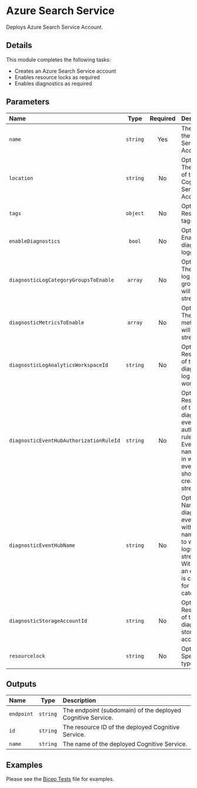 # Azure Search Service

Deploys Azure Search Service Account.

## Details

This module completes the following tasks:

- Creates an Azure Search Service account
- Enables resource locks as required
- Enables diagnostics as required

## Parameters

| Name                                    | Type     | Required | Description                                                                                                                                                |
| :-------------------------------------- | :------: | :------: | :--------------------------------------------------------------------------------------------------------------------------------------------------------- |
| `name`                                  | `string` | Yes      | The name of the Search Service Account.                                                                                                                    |
| `location`                              | `string` | No       | Optional. The location of the Cognitive Service Account.                                                                                                   |
| `tags`                                  | `object` | No       | Optional. Resource tags.                                                                                                                                   |
| `enableDiagnostics`                     | `bool`   | No       | Optional. Enable diagnostic logging.                                                                                                                       |
| `diagnosticLogCategoryGroupsToEnable`   | `array`  | No       | Optional. The name of log category groups that will be streamed.                                                                                           |
| `diagnosticMetricsToEnable`             | `array`  | No       | Optional. The name of metrics that will be streamed.                                                                                                       |
| `diagnosticLogAnalyticsWorkspaceId`     | `string` | No       | Optional. Resource ID of the diagnostic log analytics workspace.                                                                                           |
| `diagnosticEventHubAuthorizationRuleId` | `string` | No       | Optional. Resource ID of the diagnostic event hub authorization rule for the Event Hubs namespace in which the event hub should be created or streamed to. |
| `diagnosticEventHubName`                | `string` | No       | Optional. Name of the diagnostic event hub within the namespace to which logs are streamed. Without this, an event hub is created for each log category.   |
| `diagnosticStorageAccountId`            | `string` | No       | Optional. Resource ID of the diagnostic storage account.                                                                                                   |
| `resourcelock`                          | `string` | No       | Optional. Specify the type of lock.                                                                                                                        |

## Outputs

| Name       | Type     | Description                                                 |
| :--------- | :------: | :---------------------------------------------------------- |
| `endpoint` | `string` | The endpoint (subdomain) of the deployed Cognitive Service. |
| `id`       | `string` | The resource ID of the deployed Cognitive Service.          |
| `name`     | `string` | The name of the deployed Cognitive Service.                 |

## Examples

Please see the [Bicep Tests](test/main.test.bicep) file for examples.